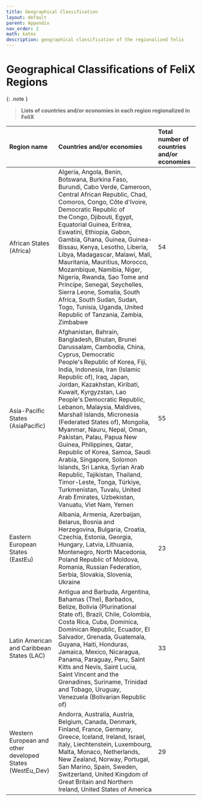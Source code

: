 ```yaml
---
title: Geographical Classification
layout: default
parent: Appendix
nav_order: 2
math: katex
description: geographical classification of the regionalized felix
---
```


# Geographical Classifications of FeliX Regions

{: .note }
>  **Lists of countries and/or economies in each region regionalized in FeliX**
>  
|Region name | Countries and/or economies | Total number of countries and/or economies
|:---|:---|:---|
|African States (Africa)|Algeria, Angola, Benin, Botswana, Burkina Faso, Burundi, Cabo Verde, Cameroon, Central African Republic, Chad, Comoros, Congo, Côte d'Ivoire, Democratic Republic of the Congo, Djibouti, Egypt, Equatorial Guinea, Eritrea, Eswatini, Ethiopia, Gabon, Gambia, Ghana, Guinea, Guinea-Bissau, Kenya, Lesotho, Liberia, Libya, Madagascar, Malawi, Mali, Mauritania, Mauritius, Morocco, Mozambique, Namibia, Niger, Nigeria, Rwanda, Sao Tome and Principe, Senegal, Seychelles, Sierra Leone, Somalia, South Africa, South Sudan, Sudan, Togo, Tunisia, Uganda, United Republic of Tanzania, Zambia, Zimbabwe|54|
|Asia-Pacific States (AsiaPacific)|Afghanistan, Bahrain, Bangladesh, Bhutan, Brunei Darussalam, Cambodia, China, Cyprus, Democratic People's Republic of Korea, Fiji, India, Indonesia, Iran (Islamic Republic of), Iraq, Japan, Jordan, Kazakhstan, Kiribati, Kuwait, Kyrgyzstan, Lao People's Democratic Republic, Lebanon, Malaysia, Maldives, Marshall Islands, Micronesia (Federated States of), Mongolia, Myanmar, Nauru, Nepal, Oman, Pakistan, Palau, Papua New Guinea, Philippines, Qatar, Republic of Korea, Samoa, Saudi Arabia, Singapore, Solomon Islands, Sri Lanka, Syrian Arab Republic, Tajikistan, Thailand, Timor-Leste, Tonga, Türkiye, Turkmenistan, Tuvalu, United Arab Emirates, Uzbekistan, Vanuatu, Viet Nam, Yemen|55
|Eastern European States (EastEu)|Albania, Armenia, Azerbaijan, Belarus, Bosnia and Herzegovina, Bulgaria, Croatia, Czechia, Estonia, Georgia, Hungary, Latvia, Lithuania, Montenegro, North Macedonia, Poland	Republic of Moldova, Romania, Russian Federation, Serbia, Slovakia, Slovenia, Ukraine|23|
|Latin American and Caribbean States (LAC)|Antigua and Barbuda, Argentina, Bahamas (The), Barbados, Belize, Bolivia (Plurinational State of), Brazil, Chile, Colombia, Costa Rica, Cuba, Dominica, Dominican Republic, Ecuador, El Salvador, Grenada, Guatemala, Guyana, Haiti, Honduras, Jamaica, Mexico, Nicaragua, Panama, Paraguay, Peru, Saint Kitts and Nevis, Saint Lucia, Saint Vincent and the Grenadines, Suriname, Trinidad and Tobago, Uruguay, Venezuela (Bolivarian Republic of)|33|
|Western European and other developed States (WestEu_Dev)|Andorra, Australia, Austria, Belgium, Canada, Denmark, Finland, France, Germany, Greece, Iceland, Ireland, Israel, Italy, Liechtenstein, Luxembourg, Malta, Monaco, Netherlands, New Zealand, Norway, Portugal, San Marino, Spain, Sweden, Switzerland, United Kingdom of Great Britain and Northern Ireland, United States of America|29|
